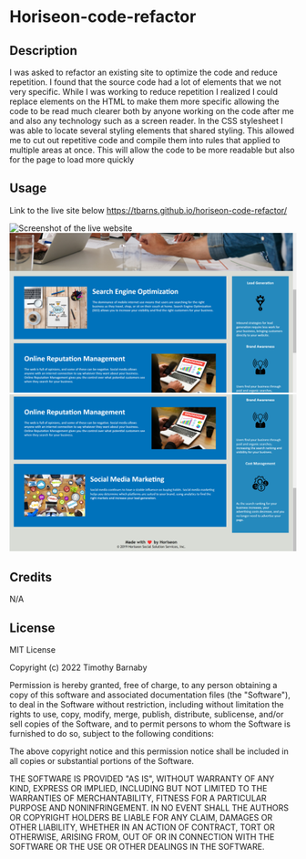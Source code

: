 # Horiseon-code-refactor

## Description
I was asked to refactor an existing site to optimize the code and reduce repetition.  I found that the source code had a lot of elements that we not very specific.  While I was working to reduce repetition I realized I could replace elements on the HTML to make them more specific allowing the code to be read much clearer both by anyone working on the code after me and also any technology such as a screen reader. 
In the CSS stylesheet I was able to locate several styling elements that shared styling.  This allowed me to cut out repetitive code and compile them into rules that applied to multiple areas at once.  This will allow the code to be more readable but also for the page to load more quickly

## Usage
Link to the live site below
https://tbarns.github.io/horiseon-code-refactor/

<img src="assets\images\photos for README\Screenshot-1.png" alt="Screenshot of the live website" >

<img src="assets\images\photos for README\Screenshot-2.png" atl="Screenshot of the live website">

<img src="assets\images\photos for README\Screenshot-3.png" atl="Screenshot of the live website">

## Credits
N/A

## License
MIT License

Copyright (c) 2022 Timothy Barnaby

Permission is hereby granted, free of charge, to any person obtaining a copy
of this software and associated documentation files (the "Software"), to deal
in the Software without restriction, including without limitation the rights
to use, copy, modify, merge, publish, distribute, sublicense, and/or sell
copies of the Software, and to permit persons to whom the Software is
furnished to do so, subject to the following conditions:

The above copyright notice and this permission notice shall be included in all
copies or substantial portions of the Software.

THE SOFTWARE IS PROVIDED "AS IS", WITHOUT WARRANTY OF ANY KIND, EXPRESS OR
IMPLIED, INCLUDING BUT NOT LIMITED TO THE WARRANTIES OF MERCHANTABILITY,
FITNESS FOR A PARTICULAR PURPOSE AND NONINFRINGEMENT. IN NO EVENT SHALL THE
AUTHORS OR COPYRIGHT HOLDERS BE LIABLE FOR ANY CLAIM, DAMAGES OR OTHER
LIABILITY, WHETHER IN AN ACTION OF CONTRACT, TORT OR OTHERWISE, ARISING FROM,
OUT OF OR IN CONNECTION WITH THE SOFTWARE OR THE USE OR OTHER DEALINGS IN THE
SOFTWARE.


